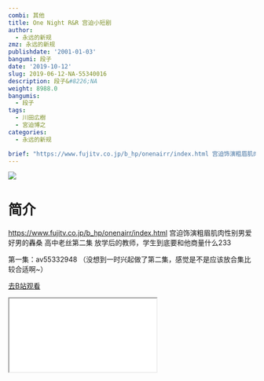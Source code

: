 ```yaml
---
combi: 其他
title: One Night R&R 宫迫小短剧
author:
  - 永远的新规
zmz: 永远的新规
publishdate: '2001-01-03'
bangumi: 段子
date: '2019-10-12'
slug: 2019-06-12-NA-55340016
description: 段子&#8226;NA
weight: 8988.0
bangumis:
  - 段子
tags:
  - 川田広樹
  - 宮迫博之
categories:
  - 永远的新规

brief: "https://www.fujitv.co.jp/b_hp/onenairr/index.html 宫迫饰演粗眉肌肉性别男爱好男的轟桑 高中老丝第二集 放学后的教师，学生到底要和他商量什么233 第一集：av55332948 （没想到一时兴起做了第二集，感觉是不是应该放合集比较合适啊~）"
---
```

![](https://raw.githubusercontent.com/tcgriffith/owaraisite/master/static/tmpimg/9a632268feaeee92c47d93a17c68c39c1c60c0de.jpg.480.jpg)
# 简介  
https://www.fujitv.co.jp/b_hp/onenairr/index.html
宫迫饰演粗眉肌肉性别男爱好男的轟桑 高中老丝第二集
放学后的教师，学生到底要和他商量什么233

第一集：av55332948
（没想到一时兴起做了第二集，感觉是不是应该放合集比较合适啊~）  

[去B站观看](https://www.bilibili.com/video/av55340016/)
<div class ="resp-container"><iframe class="testiframe" src="//player.bilibili.com/player.html?aid=55340016"", scrolling="no", allowfullscreen="true" > </iframe></div> 
